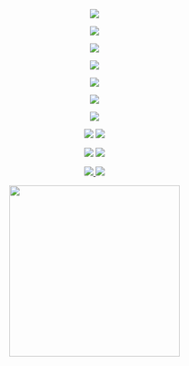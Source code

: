 <!-- Neon GitHub Profile README for Vishal Jaganathan -->

<p align="center">
  <img src="https://readme-typing-svg.demolab.com?font=Press+Start+2P&size=22&pause=1000&color=00FF00&center=true&vCenter=true&width=900&height=100&lines=Hi+there!+I'm+Vishal+Jaganathan;Welcome+to+my+GitHub+Universe!" />
</p>

<p align="center">
  <img src="https://github-profile-trophy.vercel.app/?username=vishaljaganathan&theme=radical&row=1&margin-w=20&margin-h=20" />
</p>

<p align="center">
  <img src="https://github-readme-stats.vercel.app/api?username=vishaljaganathan&show_icons=true&theme=radical&hide_border=true&icon_color=00ff00&title_color=00ff00" />
</p>

<p align="center">
  <img src="https://github-readme-stats.vercel.app/api/top-langs/?username=vishaljaganathan&layout=compact&theme=radical&hide_border=true&title_color=00ff00" />
</p>

<p align="center">
  <img src="https://streak-stats.demolab.com?user=vishaljaganathan&theme=radical&hide_border=true&background=0D1117&ring=00ff00&fire=00ff00&currStreakNum=00ff00" />
</p>

<p align="center">
  <img src="https://activity-graph.herokuapp.com/graph?username=vishaljaganathan&theme=react-dark&hide_border=true&area=true" />
</p>

<p align="center">
  <img src="https://github-profile-summary-cards.vercel.app/api/cards/profile-details?username=vishaljaganathan&theme=radical" />
</p>

<p align="center">
  <img src="https://github-profile-summary-cards.vercel.app/api/cards/repos-per-language?username=vishaljaganathan&theme=radical" />
  <img src="https://github-profile-summary-cards.vercel.app/api/cards/most-commit-language?username=vishaljaganathan&theme=radical" />
</p>

<p align="center">
  <img src="https://github-profile-summary-cards.vercel.app/api/cards/stats?username=vishaljaganathan&theme=radical" />
  <img src="https://github-profile-summary-cards.vercel.app/api/cards/productive-time?username=vishaljaganathan&theme=radical&utcOffset=8" />
</p>

<p align="center">
  <a href="https://github.com/vishaljaganathan">
    <img src="https://img.shields.io/github/followers/vishaljaganathan?label=Follow&style=for-the-badge&color=00ff00&logo=github" />
  </a>
  <a href="https://github.com/vishaljaganathan">
    <img src="https://komarev.com/ghpvc/?username=vishaljaganathan&label=PROFILE+VIEWS&color=00ff00&style=for-the-badge" />
  </a>
</p>

<!-- Add a cool footer GIF -->
<p align="center">
  <img src="https://media.giphy.com/media/7NoNw4pMNTvgc/giphy.gif" width="300" />
</p>
